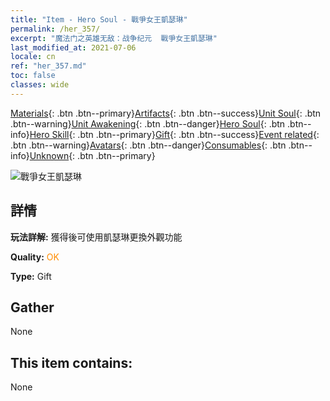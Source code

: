```yaml
---
title: "Item - Hero Soul - 戰爭女王凱瑟琳"
permalink: /her_357/
excerpt: "魔法门之英雄无敌：战争纪元  戰爭女王凱瑟琳"
last_modified_at: 2021-07-06
locale: cn
ref: "her_357.md"
toc: false
classes: wide
---
```

 [Materials](/ItemsCN/){: .btn .btn--primary}[Artifacts](/ItemsCN/Artifacts/){: .btn .btn--success}[Unit Soul](/ItemsCN/UnitSoul/){: .btn .btn--warning}[Unit Awakening](/ItemsCN/UnitAwakening/){: .btn .btn--danger}[Hero Soul](/ItemsCN/HeroSoul/){: .btn .btn--info}[Hero Skill](/ItemsCN/HeroSkill/){: .btn .btn--primary}[Gift](/ItemsCN/Gift/){: .btn .btn--success}[Event related](/ItemsCN/Events/){: .btn .btn--warning}[Avatars](/ItemsCN/Avatars/){: .btn .btn--danger}[Consumables](/ItemsCN/Consumables/){: .btn .btn--info}[Unknown](/ItemsCN/Unknown/){: .btn .btn--primary}

 ![戰爭女王凱瑟琳](/images/h/h_Catherine1.jpg)

## 詳情
 **玩法詳解:** 獲得後可使用凱瑟琳更換外觀功能

 **Quality:** <span style="color: #FF8C00">OK</span>

 **Type:** Gift

## Gather

  None

## This item contains:

  None


